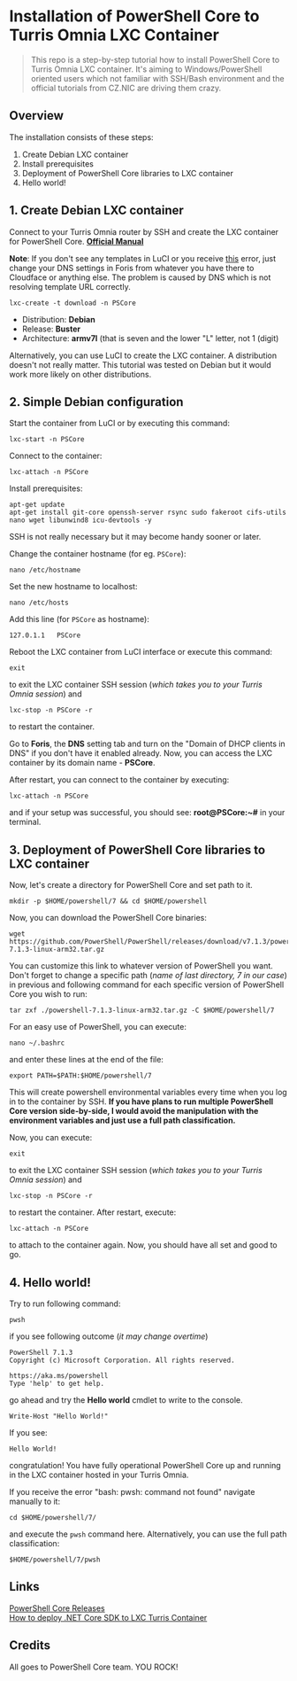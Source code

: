# Installation of PowerShell Core to Turris Omnia LXC Container
> This repo is a step-by-step tutorial how to install PowerShell Core to Turris Omnia LXC container. It's aiming to Windows/PowerShell oriented users which not familiar with SSH/Bash environment and the official tutorials from CZ.NIC are driving them crazy.

## Overview

The installation consists of these steps:

1. Create Debian LXC container
2. Install prerequisites 
3. Deployment of PowerShell Core libraries to LXC container
4. Hello world!

## 1. Create Debian LXC container

Connect to your Turris Omnia router by SSH and create the LXC container for PowerShell Core. **[Official Manual](https://www.turris.cz/doc/en/howto/lxc)**

**Note**: If you don't see any templates in LuCI or you receive [this](https://forum.turris.cz/t/lxc-container-no-templates/5296/17) error, just change your DNS settings in Foris from whatever you have there to Cloudface or anything else. The problem is caused by DNS which is not resolving template URL correctly.
```
lxc-create -t download -n PSCore
```

- Distribution: **Debian**
- Release: **Buster**
- Architecture: **armv7l** (that is seven and the lower "L" letter, not 1 (digit)

Alternatively, you can use LuCI to create the LXC container. A distribution doesn't not really matter. This tutorial was tested on Debian but it would work more likely on other distributions.

## 2. Simple Debian configuration

Start the container from LuCI or by executing this command:

```
lxc-start -n PSCore
```

Connect to the container:

```
lxc-attach -n PSCore
```

Install prerequisites:

```
apt-get update
apt-get install git-core openssh-server rsync sudo fakeroot cifs-utils nano wget libunwind8 icu-devtools -y
```

SSH is not really necessary but it may become handy sooner or later.

Change the container hostname (for eg. `PSCore`):

```
nano /etc/hostname
```

Set the new hostname to localhost:

```
nano /etc/hosts
```

Add this line (for `PSCore` as hostname):

```
127.0.1.1   PSCore
```

Reboot the LXC container from LuCI interface or execute this command:

```
exit
```
to exit the LXC container SSH session (*which takes you to your Turris Omnia session*) and

```
lxc-stop -n PSCore -r
```

to restart the container.

Go to **Foris**, the **DNS** setting tab and turn on the "Domain of DHCP clients in DNS" if you don't have it enabled already. Now, you can access the LXC container by its domain name - **PSCore**. 

After restart, you can connect to the container by executing:

```
lxc-attach -n PSCore
```

and if your setup was successful, you should see: **root@PSCore:~#** in your terminal.

## 3. Deployment of PowerShell Core libraries to LXC container

Now, let's create a directory for PowerShell Core and set path to it.

```
mkdir -p $HOME/powershell/7 && cd $HOME/powershell
```

Now, you can download the PowerShell Core binaries:

```
wget https://github.com/PowerShell/PowerShell/releases/download/v7.1.3/powershell-7.1.3-linux-arm32.tar.gz
```

You can customize this link to whatever version of PowerShell you want. Don't forget to change a specific path (*name of last directory, 7 in our case*) in previous and following command for each specific version of PowerShell Core you wish to run:

```
tar zxf ./powershell-7.1.3-linux-arm32.tar.gz -C $HOME/powershell/7
```

For an easy use of PowerShell, you can execute:

```
nano ~/.bashrc
```

and enter these lines at the end of the file:
```
export PATH=$PATH:$HOME/powershell/7
```

This will create powershell environmental variables every time when you log in to the container by SSH. **If you have plans to run multiple PowerShell Core version side-by-side, I would avoid the manipulation with the environment variables and just use a full path classification.**

Now, you can execute:

```
exit
```
to exit the LXC container SSH session (*which takes you to your Turris Omnia session*) and

```
lxc-stop -n PSCore -r
```

to restart the container. After restart, execute:

```
lxc-attach -n PSCore
```

to attach to the container again. Now, you should have all set and good to go.

## 4. Hello world!

Try to run following command:

```
pwsh
```

if you see following outcome (*it may change overtime*)

```
PowerShell 7.1.3
Copyright (c) Microsoft Corporation. All rights reserved.

https://aka.ms/powershell
Type 'help' to get help.
```

go ahead and try the **Hello world** cmdlet to write to the console.

```
Write-Host "Hello World!"
```

If you see:

```
Hello World!
```

congratulation! You have fully operational PowerShell Core up and running in the LXC container hosted in your Turris Omnia.

If you receive the error "bash: pwsh: command not found" navigate manually to it:

```
cd $HOME/powershell/7/
```

and execute the `pwsh` command here. Alternatively, you can use the full path classification:

```
$HOME/powershell/7/pwsh
```

## Links
[PowerShell Core Releases](https://github.com/PowerShell/PowerShell/releases)<br>
[How to deploy .NET Core SDK to LXC Turris Container](https://github.com/KUTlime/Installation-of-dotNET-Core-to-Turris-Omnia-LXC-Container)

## Credits

All goes to PowerShell Core team. YOU ROCK!
  
